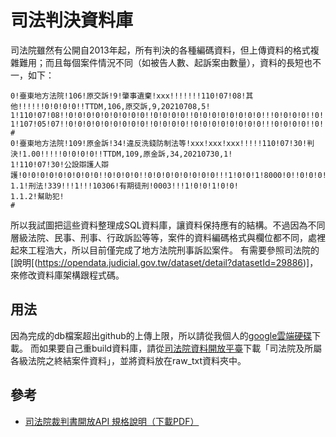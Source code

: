 # 司法判決資料庫

司法院雖然有公開自2013年起，所有判決的各種編碼資料，但上傳資料的格式複雜難用；而且每個案件情況不同（如被告人數、起訴案由數量），資料的長短也不一，如下：

```
0!臺東地方法院!106!原交訴!9!肇事遺棄!xxx!!!!!!!110!07!08!其他!!!!!!0!0!0!0!!TTDM,106,原交訴,9,20210708,5!
1!110!07!08!!0!0!0!0!0!0!0!0!0!!0!0!0!0!!0!0!0!0!0!0!0!0!!!0!0!0!0!!0!!0!0!0!0!0!0!0!0!0!0!0!0!0!0!0!0!!!!!!!!!!!!!!0!0!!!!
1!107!05!07!!0!0!0!0!0!0!0!0!0!!0!0!0!0!!0!0!0!0!0!0!0!0!!!0!0!0!0!!0!!0!0!0!0!0!0!0!0!0!0!0!0!0!0!0!0!!!!!!!!!!!!!!0!0!!!!
#
0!臺東地方法院!109!原金訴!34!違反洗錢防制法等!xxx!xxx!xxx!!!!!110!07!30!判決!1.00!!!!!0!0!0!0!!TTDM,109,原金訴,34,20210730,1!
1!110!07!30!公設辯護人辯護!0!0!0!0!0!0!0!0!0!!0!0!0!0!!0!0!0!0!0!0!0!0!!!1!0!0!1!8000!0!!0!0!0!0!0!0!0!0!0!0!0!0!0!0!0!0!!!!!!!!!!!!!!0!0!!!!
1.1!刑法!339!!!1!!!10306!有期徒刑!0003!!!1!0!0!1!0!0!
1.1.2!幫助犯!
#
```

所以我試圖把這些資料整理成SQL資料庫，讓資料保持應有的結構。不過因為不同層級法院、民事、刑事、行政訴訟等等，案件的資料編碼格式與欄位都不同，處裡起來工程浩大，所以目前僅完成了地方法院刑事訴訟案件。
有需要參照司法院的[說明[(https://opendata.judicial.gov.tw/dataset/detail?datasetId=29886)]，來修改資料庫架構跟程式碼。



## 用法

因為完成的db檔案超出github的上傳上限，所以請從我個人的[google雲端硬碟]()下載。
而如果要自己重build資料庫，請從[司法院資料開放平臺](https://opendata.judicial.gov.tw/)下載「司法院及所屬各級法院之終結案件資料」，並將資料放在raw_txt資料夾中。


## 參考

- [司法院裁判書開放API 規格說明（下載PDF）](https://www.google.com/url?sa=i&url=https%3A%2F%2Fopendata.judicial.gov.tw%2Fapi%2FNewses%2F37%2Ffile&psig=AOvVaw28ogVlgknhCODOmrHucYf0&ust=1720084777638000&source=images&cd=vfe&opi=89978449&ved=0CAcQr5oMahcKEwjgzLKixYqHAxUAAAAAHQAAAAAQBA)